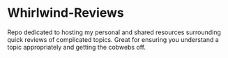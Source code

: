 # Whirlwind-Reviews
Repo dedicated to hosting my personal and shared resources surrounding quick reviews of complicated topics. Great for ensuring you understand a topic appropriately and getting the cobwebs off.
